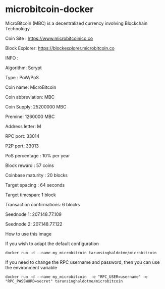 # microbitcoin-docker

MicroBitcoin (MBC) is a decentralized currency involving Blockchain Technology.

Coin Site : https://www.microbitcoinico.co

Block Explorer: https://blockexplorer.microbitcoin.co

INFO :

Algorithm: Scrypt

Type : PoW/PoS

Coin name: MicroBitcoin

Coin abbreviation: MBC

Coin Supply: 25200000 MBC

Premine: 1260000 MBC

Address letter: M

RPC port: 33014

P2P port: 33013

PoS percentage : 10% per year

Block reward : 57 coins

Coinbase maturity : 20 blocks

Target spacing : 64 seconds

Target timespan: 1 block

Transaction confirmations: 6 blocks

Seednode 1: 207.148.77.109

Seednode 2: 207.148.77.122


How to use this image

If you wish to adapt the default configuration
```
docker run -d --name my_microbitcoin tarunsinghaldotme/microbitcoin
```
If you need to change the RPC username and password, then you can use the environment variable
```
docker run -d --name my_microbitcoin  -e "RPC_USER=username" -e "RPC_PASSWORD=secret" tarunsinghaldotme/microbitcoin
```




